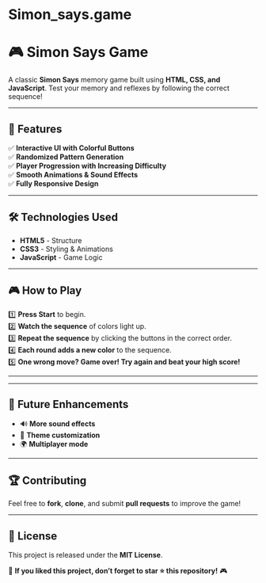# Simon_says.game

# 🎮 Simon Says Game

A classic **Simon Says** memory game built using **HTML, CSS, and JavaScript**. Test your memory and reflexes by following the correct sequence!

---

## 🚀 Features

✅ **Interactive UI with Colorful Buttons**  
✅ **Randomized Pattern Generation**  
✅ **Player Progression with Increasing Difficulty**  
✅ **Smooth Animations & Sound Effects**  
✅ **Fully Responsive Design**  

---

## 🛠️ Technologies Used

- **HTML5** - Structure
- **CSS3** - Styling & Animations
- **JavaScript** - Game Logic

---

## 🎮 How to Play

1️⃣ **Press Start** to begin.  
2️⃣ **Watch the sequence** of colors light up.  
3️⃣ **Repeat the sequence** by clicking the buttons in the correct order.  
4️⃣ **Each round adds a new color** to the sequence.  
5️⃣ **One wrong move? Game over! Try again and beat your high score!**  

---


---

## 🔮 Future Enhancements

- 🔊 **More sound effects**  
- 🎨 **Theme customization**  
- 🌍 **Multiplayer mode**  

---

## 🏆 Contributing

Feel free to **fork**, **clone**, and submit **pull requests** to improve the game!  

---

## 📜 License

This project is released under the **MIT License**.  

🌟 **If you liked this project, don’t forget to star ⭐ this repository!** 🎮

